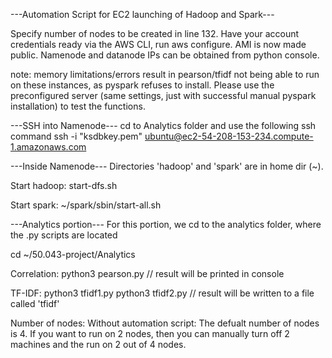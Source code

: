 ---Automation Script for EC2 launching of Hadoop and Spark---

Specify number of nodes to be created in line 132.
Have your account credentials ready via the AWS CLI, run aws configure.
AMI is now made public.
Namenode and datanode IPs can be obtained from python console.

note: memory limitations/errors result in pearson/tfidf not being able to run on these instances, as pyspark refuses to install. Please use the preconfigured server (same settings, just with successful manual pyspark installation) to test the functions.

---SSH into Namenode---
cd to Analytics folder and use the following ssh command
ssh -i "ksdbkey.pem" ubuntu@ec2-54-208-153-234.compute-1.amazonaws.com

---Inside Namenode---
Directories 'hadoop' and 'spark' are in home dir (~).

Start hadoop: 
start-dfs.sh

Start spark:
~/spark/sbin/start-all.sh

---Analytics portion---
For this portion, we cd to the analytics folder, where the .py scripts are located

cd ~/50.043-project/Analytics 

Correlation:
	python3 pearson.py
	// result will be printed in console

TF-IDF:
	python3 tfidf1.py
	python3 tfidf2.py
	// result will be written to a file called 'tfidf'

Number of nodes: 
  Without automation script:
    The defualt number of nodes is 4. If you want to run on 2 nodes, then you can manually turn off 2 machines and the run on     2 out of 4 nodes.
